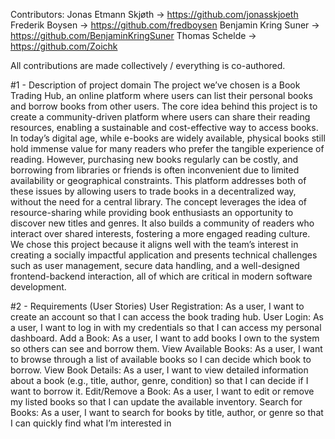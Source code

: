 Contributors:
Jonas Etmann Skjøth -> https://github.com/jonasskjoeth
Frederik Boysen -> https://github.com/fredboysen
Benjamin Kring Suner -> https://github.com/BenjaminKringSuner
Thomas Schelde -> https://github.com/Zoichk

All contributions are made collectively / everything is co-authored.

#1 - Description of project domain
The project we’ve chosen is a Book Trading Hub, an online platform where users can list their personal books and borrow books from other users. The core idea behind this project is to create a community-driven platform where users can share their reading resources, enabling a sustainable and cost-effective way to access books. In today’s digital age, while e-books are widely available, physical books still hold immense value for many readers who prefer the tangible experience of reading. However, purchasing new books regularly can be costly, and borrowing from libraries or friends is often inconvenient due to limited availability or geographical constraints.
This platform addresses both of these issues by allowing users to trade books in a decentralized way, without the need for a central library. The concept leverages the idea of resource-sharing while providing book enthusiasts an opportunity to discover new titles and genres. It also builds a community of readers who interact over shared interests, fostering a more engaged reading culture. We chose this project because it aligns well with the team’s interest in creating a socially impactful application and presents technical challenges such as user management, secure data handling, and a well-designed frontend-backend interaction, all of which are critical in modern software development. 

#2 - Requirements (User Stories)
User Registration:
As a user, I want to create an account so that I can access the book trading hub.
User Login:
As a user, I want to log in with my credentials so that I can access my personal dashboard.
Add a Book:
As a user, I want to add books I own to the system so others can see and borrow them.
View Available Books:
As a user, I want to browse through a list of available books so I can decide which book to borrow.
View Book Details:
As a user, I want to view detailed information about a book (e.g., title, author, genre, condition) so that I can decide if I want to borrow it.
Edit/Remove a Book:
As a user, I want to edit or remove my listed books so that I can update the available inventory.
Search for Books:
As a user, I want to search for books by title, author, or genre so that I can quickly find what I’m interested in


